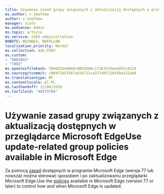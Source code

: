 ```yaml
---
title: Używanie zasad grupy związanych z aktualizacją dostępnych w przeglądarce Microsoft Edge
ms.author: v-jmathew
author: v-jmathew
manager: scotv
ms.audience: Admin
ms.topic: article
ms.service: o365-administration
ROBOTS: NOINDEX, NOFOLLOW
localization_priority: Normal
ms.collection: Adm_O365
ms.custom:
- "9003843"
- "7092"
ms.openlocfilehash: 506681be0666c8091b86c173635f6eaa9552432d
ms.sourcegitcommit: c069f1b53567ad14711c423740f120439a312a60
ms.translationtype: MT
ms.contentlocale: pl-PL
ms.lasthandoff: 12/04/2020
ms.locfileid: "49573704"
---
```

# <a name="use-update-related-group-policies-available-in-microsoft-edge"></a><span data-ttu-id="7e006-102">Używanie zasad grupy związanych z aktualizacją dostępnych w przeglądarce Microsoft Edge</span><span class="sxs-lookup"><span data-stu-id="7e006-102">Use update-related group policies available in Microsoft Edge</span></span>

<span data-ttu-id="7e006-103">Za pomocą [zasad](https://go.microsoft.com/fwlink/?linkid=2134862) dostępnych w programie Microsoft Edge (wersja 77 lub nowsza) można sterować sposobem i po zaktualizowaniu przeglądarki Microsoft Edge.</span><span class="sxs-lookup"><span data-stu-id="7e006-103">Use the [policies](https://go.microsoft.com/fwlink/?linkid=2134862) available in Microsoft Edge (version 77 or later) to control how and when Microsoft Edge is updated.</span></span>
